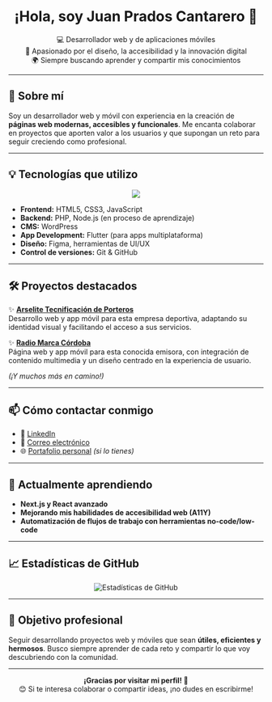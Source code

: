 <h1 align="center">¡Hola, soy Juan Prados Cantarero 👋</h1>

<p align="center">
  💻 Desarrollador web y de aplicaciones móviles<br/>
  🎨 Apasionado por el diseño, la accesibilidad y la innovación digital<br/>
  🌍 Siempre buscando aprender y compartir mis conocimientos
</p>

---

## 🚀 Sobre mí

Soy un desarrollador web y móvil con experiencia en la creación de **páginas web modernas, accesibles y funcionales**. Me encanta colaborar en proyectos que aporten valor a los usuarios y que supongan un reto para seguir creciendo como profesional.

---

## 💡 Tecnologías que utilizo

<p align="center">
  <img src="https://skillicons.dev/icons?i=html,css,js,wordpress,flutter,react,figma,github" />
</p>

- **Frontend:** HTML5, CSS3, JavaScript  
- **Backend:** PHP, Node.js (en proceso de aprendizaje)  
- **CMS:** WordPress  
- **App Development:** Flutter (para apps multiplataforma)  
- **Diseño:** Figma, herramientas de UI/UX  
- **Control de versiones:** Git & GitHub  

---

## 🛠️ Proyectos destacados

✨ **[Arselite Tecnificación de Porteros](https://ejemplo.com)**  
Desarrollo web y app móvil para esta empresa deportiva, adaptando su identidad visual y facilitando el acceso a sus servicios.

✨ **[Radio Marca Córdoba](https://ejemplo.com)**  
Página web y app móvil para esta conocida emisora, con integración de contenido multimedia y un diseño centrado en la experiencia de usuario.

*(¡Y muchos más en camino!)*

---

## 📫 Cómo contactar conmigo

- 💼 [LinkedIn](https://www.linkedin.com/in/tu-usuario/)  
- 📧 [Correo electrónico](mailto:tuemail@dominio.com)  
- 🌐 [Portafolio personal](https://tuportafolio.com) *(si lo tienes)*

---

## 🌱 Actualmente aprendiendo

- **Next.js y React avanzado**  
- **Mejorando mis habilidades de accesibilidad web (A11Y)**  
- **Automatización de flujos de trabajo con herramientas no-code/low-code**  

---

## 📈 Estadísticas de GitHub

<p align="center">
  <img src="https://github-readme-stats.vercel.app/api?username=tu-usuario&show_icons=true&theme=radical" alt="Estadísticas de GitHub" />
</p>

---

## 🎯 Objetivo profesional

Seguir desarrollando proyectos web y móviles que sean **útiles, eficientes y hermosos**. Busco siempre aprender de cada reto y compartir lo que voy descubriendo con la comunidad.

---

<p align="center">
  <strong>¡Gracias por visitar mi perfil! 🚀</strong><br/>
  😊 Si te interesa colaborar o compartir ideas, ¡no dudes en escribirme!
</p>
